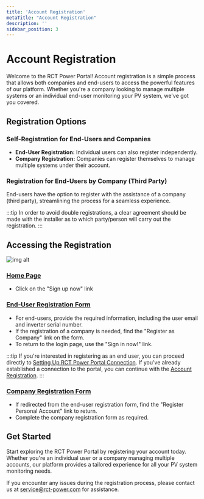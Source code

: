 ```yaml
---
title: 'Account Registration'
metaTitle: "Account Registration"
description: ''
sidebar_position: 3
---
```


# Account Registration

Welcome to the RCT Power Portal! Account registration is a simple process that allows both companies and end-users to
access the powerful features of our platform. Whether you're a company looking to manage multiple systems or an
individual end-user monitoring your PV system, we've got you covered.

## Registration Options

### Self-Registration for End-Users and Companies

- **End-User Registration:** Individual users can also register independently.
- **Company Registration:** Companies can register themselves to manage multiple systems under their account.

### Registration for End-Users by Company (Third Party)

End-users have the option to register with the assistance of a company (third party), streamlining the process for a
seamless experience.

:::tip
In order to avoid double registrations, a clear agreement should be made with the installer as to
which party/person will carry out the registration.
:::

## Accessing the Registration

![img alt](/img/screenshots/rct-login-page.png)

### [Home Page](https://rct-portal.com/)

- Click on the "Sign up now" link

### [End-User Registration Form](https://rct-portal.com/registration/user/en)

- For end-users, provide the required information, including the user email and inverter serial number.
- If the registration of a company is needed, find the "Register as Company" link on the form.
- To return to the login page, use the "Sign in now!" link.

:::tip
If you're interested in registering as an end user, you can proceed directly
to [Setting Up RCT Power Portal Connection](/end-user-manual/requirements.md).
If you've already established a connection to the portal, you can continue with
the [Account Registration](/end-user-manual/registration.md).
:::

### [Company Registration Form](https://rct-portal.com/registration/company/en)

- If redirected from the end-user registration form, find the "Register Personal Account" link to return.
- Complete the company registration form as required.

## Get Started

Start exploring the RCT Power Portal by registering your account today. Whether you're an individual user or a company
managing multiple accounts, our platform provides a tailored experience for all your PV system monitoring needs.

If you encounter any issues during the registration process, please contact us
at [service@rct-power.com](mailto:service@rct-power.com) for assistance.



